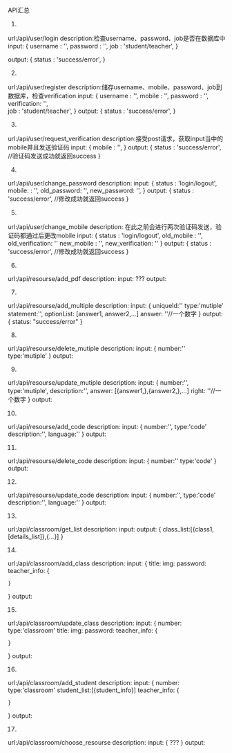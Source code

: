 API汇总

1.
url:/api/user/login
description:检查username、password、job是否在数据库中
input:
{
	username	: '',
	password	: '',
	job			: 'student/teacher',
}

output:
{
	status		: 'success/error',
}

2.
url:/api/user/register
description:储存username、mobile、password、job到数据库，检查verification
input:
{
	username	: '',
	mobile		: '',
	password	: '',
	verification: '',		
	job			: 'student/teacher',
}
output:
{
	status		: 'success/error',
}

3.
url:/api/user/request_verification
description:接受post请求，获取input当中的mobile并且发送验证码
input:
{
	mobile		: '',
}
output:
{
	status		: 'success/error', //验证码发送成功就返回success
}


4.
url:/api/user/change_password
description:
input:
{
	status		: 'login/logout',
	mobile:		: '',
	old_password: '',
	new_password: '',
}
output:
{
	status		: 'success/error', //修改成功就返回success
}

5.
url:/api/user/change_mobile
description: 在此之前会进行两次验证码发送，验证码都通过后更改mobile
input:
{
	status		: 'login/logout',
	old_mobile	: '',
	old_verification: ''
	new_mobile	: '',
	new_verification: ''
}
output:
{
	status		: 'success/error', //修改成功就返回success
}

6.
url:/api/resourse/add_pdf
description:
input:
???
output:

7.
url:/api/resourse/add_multiple
description:
input:
{
	uniqueId:''
	type:'mutiple'
	statement:'',
	optionList: [answer1, answer2,...] 
	answer: ''//一个数字
}
output:
{
	status: "success/error"
}

8.
url:/api/resourse/delete_mutiple
description:
input:
{
	number:''
	type:'mutiple'
}
output:

9.
url:/api/resourse/update_mutiple
description:
input:
{
	number:'',
	type:'mutiple',
	description:'',
	answer: [{answer1,},{answer2,},...]
	right: ''//一个数字
}
output:

10.
url:/api/resourse/add_code
description:
input:
{
	number:'',
	type:'code'
	description:'',
	language:''
}
output:

11.
url:/api/resourse/delete_code
description:
input:
{
	number:''
	type:'code'
}
output:

12.
url:/api/resourse/update_code
description:
input:
{
	number:'',
	type:'code'
	description:'',
	language:''
}
output:

13.
url:/api/classroom/get_list
description:
input:
output:
{
	class_list:[{class1, [details_list]},{...}]
}

14.
url:/api/classroom/add_class
description:
input:
{
	title:
	img:
	password:
	teacher_info:
	{

	}
}
output:

15.
url:/api/classroom/update_class
description:
input:
{
	number:
	type:'classroom'
	title:
	img:
	password:
	teacher_info:
	{

	}
}
output:

16.
url:/api/classroom/add_student
description:
input:
{
	number:
	type:'classroom'
	student_list:[{student_info}]
	teacher_info:
	{

	}
}
output:

17.
url:/api/classroom/choose_resourse
description:
input:
{
	???
}
output:

